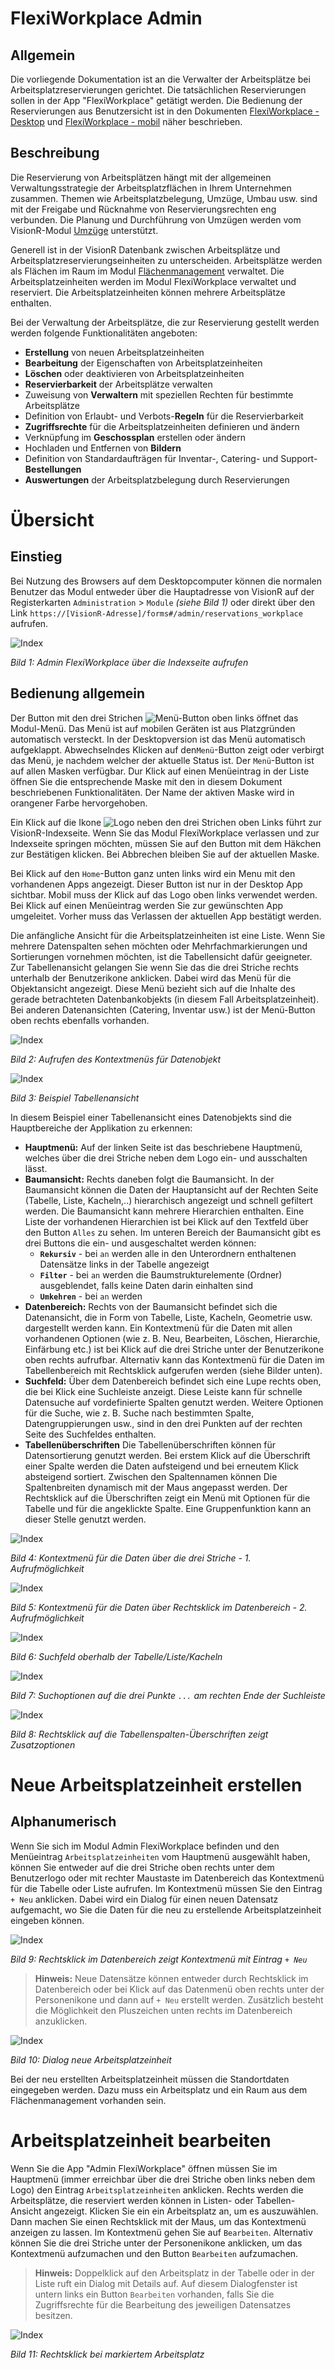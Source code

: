 <!-- TITLE: Admin FlexiWorkplace-->
<!-- SUBTITLE: Modul "FlexiWorkplace" für die Verwaltung von Arbeitsplatz-Reservierungseinheiten un Aufträge -->

# FlexiWorkplace Admin

## Allgemein

Die vorliegende Dokumentation ist an die Verwalter der Arbeitsplätze bei Arbeitsplatzreservierungen gerichtet. Die tatsächlichen Reservierungen sollen in der App "FlexiWorkplace" getätigt werden. Die Bedienung der Reservierungen aus Benutzersicht ist in den Dokumenten [FlexiWorkplace - Desktop](/de/user-guide/apps/flexi-workplace-desktop) und [FlexiWorkplace - mobil](/de/user-guide/apps/flexi-workplace-mobil) näher beschrieben.

## Beschreibung

Die Reservierung von Arbeitsplätzen hängt mit der allgemeinen Verwaltungsstrategie der Arbeitsplatzflächen in Ihrem Unternehmen zusammen. Themen wie Arbeitsplatzbelegung, Umzüge, Umbau usw. sind mit der Freigabe und Rücknahme von Reservierungsrechten eng verbunden. Die Planung und Durchführung von Umzügen werden vom VisionR-Modul [Umzüge](/de/user-guide/admin/moves) unterstützt. 

Generell ist in der VisionR Datenbank zwischen Arbeitsplätze und Arbeitsplatzreservierungseinheiten zu unterscheiden. Arbeitsplätze werden als Flächen im Raum im Modul [Flächenmanagement](/de/user-guide/admin/spaces) verwaltet. Die Arbeitsplatzeinheiten werden im Modul FlexiWorkplace verwaltet und reserviert. Die Arbeitsplatzeinheiten können mehrere Arbeitsplätze enthalten.

Bei der Verwaltung der Arbeitsplätze, die zur Reservierung gestellt werden werden folgende Funktionalitäten angeboten:

* **Erstellung** von neuen Arbeitsplatzeinheiten
* **Bearbeitung** der Eigenschaften von Arbeitsplatzeinheiten
* **Löschen** oder deaktivieren von Arbeitsplatzeinheiten
* **Reservierbarkeit** der Arbeitsplätze verwalten
* Zuweisung von **Verwaltern** mit speziellen Rechten für bestimmte Arbeitsplätze
* Definition von Erlaubt- und Verbots-**Regeln** für die Reservierbarkeit
* **Zugriffsrechte** für die Arbeitsplatzeinheiten definieren und ändern
* Verknüpfung im **Geschossplan** erstellen oder ändern
* Hochladen und Entfernen von **Bildern**
* Definition von Standardaufträgen für Inventar-, Catering- und Support-**Bestellungen** 
* **Auswertungen** der Arbeitsplatzbelegung durch Reservierungen

# Übersicht

## Einstieg

Bei Nutzung des Browsers auf dem Desktopcomputer können die normalen Benutzer das Modul entweder über die Hauptadresse von VisionR auf der Registerkarten `Administration` > `Module` *(siehe Bild 1)* oder direkt über den Link `https://[VisionR-Adresse]/forms#/admin/reservations_workplace` aufrufen.

![Index](_images/flexi-workplace/index.png)

*Bild 1: Admin FlexiWorkplace über die Indexseite aufrufen*

## Bedienung allgemein

Der Button mit den drei Strichen ![Menü-Button](_images/common/button-menu-22.png) oben links öffnet das Modul-Menü. Das Menü ist auf mobilen Geräten ist aus Platzgründen automatisch versteckt. In der Desktopversion ist das Menü automatisch aufgeklappt. Abwechselndes Klicken auf den`Menü`-Button zeigt oder verbirgt das Menü, je nachdem welcher der aktuelle Status ist. Der `Menü`-Button ist auf allen Masken verfügbar. Dur Klick auf einen Menüeintrag in der Liste öffnen Sie die entsprechende Maske mit den in diesem Dokument beschriebenen Funktionalitäten. Der Name der aktiven Maske wird in orangener Farbe hervorgehoben.

Ein Klick auf die Ikone ![Logo](_images/common/visionr-logo-22.png) neben den drei Strichen oben Links führt zur VisionR-Indexseite. Wenn Sie das Modul FlexiWorkplace verlassen und zur Indexseite springen möchten, müssen Sie auf den Button mit dem Häkchen zur Bestätigen klicken. Bei Abbrechen bleiben Sie auf der aktuellen Maske.

Bei Klick auf den `Home`-Button ganz unten links wird ein Menu mit den vorhandenen Apps angezeigt. Dieser Button ist nur in der Desktop App sichtbar. Mobil muss der Klick auf das Logo oben links verwendet werden. Bei Klick auf einen Menüeintrag werden Sie zur gewünschten App umgeleitet. Vorher muss das Verlassen der aktuellen App bestätigt werden.

Die anfängliche Ansicht für die Arbeitsplatzeinheiten ist eine Liste. Wenn Sie mehrere Datenspalten sehen möchten oder Mehrfachmarkierungen und Sortierungen vornehmen möchten, ist die Tabellensicht dafür geeigneter. Zur Tabellenansicht gelangen Sie wenn Sie das die drei Striche rechts unterhalb der Benutzerikone anklicken. Dabei wird das Menü für die Objektansicht angezeigt. Diese Menü bezieht sich auf die Inhalte des  gerade betrachteten Datenbankobjekts (in diesem Fall Arbeitsplatzeinheit). Bei anderen Datenansichten (Catering, Inventar usw.) ist der Menü-Button oben rechts ebenfalls vorhanden.

![Index](_images/flexi-workplace/switch-view-table.png)

*Bild 2: Aufrufen des Kontextmenüs für Datenobjekt* 

![Index](_images/flexi-workplace/view-table.png)

*Bild 3: Beispiel Tabellenansicht*

In diesem Beispiel einer Tabellenansicht eines Datenobjekts sind die Hauptbereiche der Applikation zu erkennen:

* **Hauptmenü:** Auf der linken Seite ist das beschriebene Hauptmenü, welches über die drei Striche neben dem Logo ein- und ausschalten lässt. 
* **Baumansicht:** Rechts daneben folgt die Baumansicht. In der Baumansicht können die Daten der Hauptansicht auf der Rechten Seite (Tabelle, Liste, Kacheln,..) hierarchisch angezeigt und schnell gefiltert werden. Die Baumansicht kann mehrere Hierarchien enthalten. Eine Liste der vorhandenen Hierarchien ist bei Klick auf den Textfeld über den Button `Alles` zu sehen. Im unteren Bereich der Baumansicht gibt es drei Buttons die ein- und ausgeschaltet werden können:
  + **`Rekursiv`** - bei `an` werden alle in den Unterordnern enthaltenen Datensätze links in der Tabelle angezeigt
  + **`Filter`** - bei `an` werden die Baumstrukturelemente (Ordner) ausgeblendet, falls keine Daten darin einhalten sind
  + **`Umkehren`** - bei `an` werden 
* **Datenbereich:** Rechts von der Baumansicht befindet sich die Datenansicht, die in Form von Tabelle, Liste, Kacheln, Geometrie usw. dargestellt werden kann. Ein Kontextmenü für die Daten mit allen vorhandenen Optionen (wie z. B. Neu, Bearbeiten, Löschen, Hierarchie, Einfärbung etc.) ist bei Klick auf die drei Striche unter der Benutzerikone oben rechts aufrufbar. Alternativ kann das Kontextmenü für die Daten im Tabellenbereich mit Rechtsklick aufgerufen werden (siehe Bilder unten).
* **Suchfeld:** Über dem Datenbereich befindet sich eine Lupe rechts oben, die bei Klick eine Suchleiste anzeigt. Diese Leiste kann für schnelle Datensuche auf vordefinierte Spalten genutzt werden. Weitere Optionen für die Suche, wie z. B. Suche nach bestimmten Spalte, Datengruppierungen usw., sind in den drei Punkten auf der rechten Seite des Suchfeldes enthalten.
* **Tabellenüberschriften** Die Tabellenüberschriften können für Datensortierung genutzt werden. Bei erstem Klick auf die Überschrift einer Spalte werden die Daten aufsteigend und bei erneutem Klick absteigend sortiert. Zwischen den Spaltennamen können Die Spaltenbreiten dynamisch mit der Maus angepasst werden. Der Rechtsklick auf die Überschriften zeigt ein Menü mit Optionen für die Tabelle und für die angeklickte Spalte. Eine Gruppenfunktion kann an dieser Stelle genutzt werden.

![Index](_images/flexi-workplace/view-table-menu.png)

*Bild 4: Kontextmenü für die Daten über die drei Striche - 1. Aufrufmöglichkeit*

![Index](_images/flexi-workplace/view-table-menu-right-click.png)

*Bild 5: Kontextmenü für die Daten über Rechtsklick im Datenbereich - 2. Aufrufmöglichkeit*

![Index](_images/flexi-workplace/search-field.png)

*Bild 6: Suchfeld oberhalb der Tabelle/Liste/Kacheln*

![Index](_images/flexi-workplace/search-field.png)

*Bild 7: Suchoptionen auf die drei Punkte `...` am rechten Ende der Suchleiste*

![Index](_images/flexi-workplace/table-header-right-click.png)

*Bild 8: Rechtsklick auf die Tabellenspalten-Überschriften zeigt Zusatzoptionen*

# Neue Arbeitsplatzeinheit erstellen

## Alphanumerisch

Wenn Sie sich im Modul Admin FlexiWorkplace befinden und den Menüeintrag `Arbeitsplatzeinheiten` vom Hauptmenü ausgewählt haben, können Sie entweder auf die drei Striche oben rechts unter dem Benutzerlogo oder mit rechter Maustaste im Datenbereich das Kontextmenü für die Tabelle oder Liste aufrufen.  Im Kontextmenü müssen Sie den Eintrag `+ Neu` anklicken. Dabei wird ein Dialog für einen neuen Datensatz aufgemacht, wo Sie die Daten für die neu zu erstellende Arbeitsplatzeinheit eingeben können.

![Index](_images/flexi-workplace/new-in-list.png)

*Bild 9: Rechtsklick im Datenbereich zeigt Kontextmenü mit Eintrag `+ Neu`*

> **Hinweis:** Neue Datensätze können entweder durch Rechtsklick im Datenbereich oder bei Klick auf das Datenmenü oben rechts unter der Personenikone und dann auf `+ Neu` erstellt werden. Zusätzlich besteht die Möglichkeit den Pluszeichen unten rechts im Datenbereich anzuklicken.

![Index](_images/flexi-workplace/new-dialog.png)

*Bild 10: Dialog neue Arbeitsplatzeinheit*

Bei der neu erstellten Arbeitsplatzeinheit müssen die Standortdaten eingegeben werden. Dazu muss ein Arbeitsplatz und ein Raum aus dem Flächenmanagement vorhanden sein.

# Arbeitsplatzeinheit bearbeiten

Wenn Sie die App "Admin FlexiWorkplace" öffnen müssen Sie im Hauptmenü (immer erreichbar über die drei Striche oben links neben dem Logo) den Eintrag `Arbeitsplatzeinheiten` anklicken. Rechts werden die Arbeitsplätze, die reserviert werden können in Listen- oder Tabellen-Ansicht angezeigt. Klicken Sie ein ein Arbeitsplatz an, um es auszuwählen. Dann machen Sie einen Rechtsklick mit der Maus, um das Kontextmenü anzeigen zu lassen. Im Kontextmenü gehen Sie auf `Bearbeiten`. Alternativ können Sie die drei Striche unter der Personenikone anklicken, um das Kontextmenü aufzumachen und den Button `Bearbeiten` aufzumachen.

> **Hinweis:** Doppelklick auf den Arbeitsplatz in der Tabelle oder in der Liste ruft ein Dialog mit Details auf. Auf diesem Dialogfenster ist untern links ein Button `Bearbeiten` vorhanden, falls Sie die Zugriffsrechte für die Bearbeitung des jeweiligen Datensatzes besitzen.

![Index](_images/flexi-workplace/list-right-click.png)

*Bild 11: Rechtsklick bei markiertem Arbeitsplatz*



